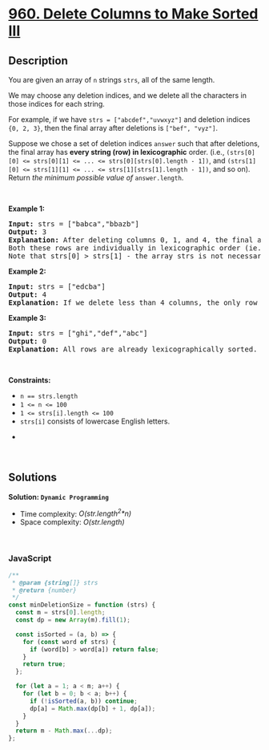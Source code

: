 # [960. Delete Columns to Make Sorted III](https://leetcode.com/problems/delete-columns-to-make-sorted-iii)

## Description

<div class="elfjS" data-track-load="description_content"><p>You are given an array of <code>n</code> strings <code>strs</code>, all of the same length.</p>

<p>We may choose any deletion indices, and we delete all the characters in those indices for each string.</p>

<p>For example, if we have <code>strs = ["abcdef","uvwxyz"]</code> and deletion indices <code>{0, 2, 3}</code>, then the final array after deletions is <code>["bef", "vyz"]</code>.</p>

<p>Suppose we chose a set of deletion indices <code>answer</code> such that after deletions, the final array has <strong>every string (row) in lexicographic</strong> order. (i.e., <code>(strs[0][0] &lt;= strs[0][1] &lt;= ... &lt;= strs[0][strs[0].length - 1])</code>, and <code>(strs[1][0] &lt;= strs[1][1] &lt;= ... &lt;= strs[1][strs[1].length - 1])</code>, and so on). Return <em>the minimum possible value of</em> <code>answer.length</code>.</p>

<p>&nbsp;</p>
<p><strong class="example">Example 1:</strong></p>

<pre><strong>Input:</strong> strs = ["babca","bbazb"]
<strong>Output:</strong> 3
<strong>Explanation:</strong> After deleting columns 0, 1, and 4, the final array is strs = ["bc", "az"].
Both these rows are individually in lexicographic order (ie. strs[0][0] &lt;= strs[0][1] and strs[1][0] &lt;= strs[1][1]).
Note that strs[0] &gt; strs[1] - the array strs is not necessarily in lexicographic order.</pre>

<p><strong class="example">Example 2:</strong></p>

<pre><strong>Input:</strong> strs = ["edcba"]
<strong>Output:</strong> 4
<strong>Explanation:</strong> If we delete less than 4 columns, the only row will not be lexicographically sorted.
</pre>

<p><strong class="example">Example 3:</strong></p>

<pre><strong>Input:</strong> strs = ["ghi","def","abc"]
<strong>Output:</strong> 0
<strong>Explanation:</strong> All rows are already lexicographically sorted.
</pre>

<p>&nbsp;</p>
<p><strong>Constraints:</strong></p>

<ul>
	<li><code>n == strs.length</code></li>
	<li><code>1 &lt;= n &lt;= 100</code></li>
	<li><code>1 &lt;= strs[i].length &lt;= 100</code></li>
	<li><code>strs[i]</code> consists of lowercase English letters.</li>
</ul>

<ul>
	<li>&nbsp;</li>
</ul>
</div>

<p>&nbsp;</p>

## Solutions

**Solution: `Dynamic Programming`**

- Time complexity: <em>O(str.length<sup>2</sup>\*n)</em>
- Space complexity: <em>O(str.length)</em>

<p>&nbsp;</p>

### **JavaScript**

```js
/**
 * @param {string[]} strs
 * @return {number}
 */
const minDeletionSize = function (strs) {
  const m = strs[0].length;
  const dp = new Array(m).fill(1);

  const isSorted = (a, b) => {
    for (const word of strs) {
      if (word[b] > word[a]) return false;
    }
    return true;
  };

  for (let a = 1; a < m; a++) {
    for (let b = 0; b < a; b++) {
      if (!isSorted(a, b)) continue;
      dp[a] = Math.max(dp[b] + 1, dp[a]);
    }
  }
  return m - Math.max(...dp);
};
```
